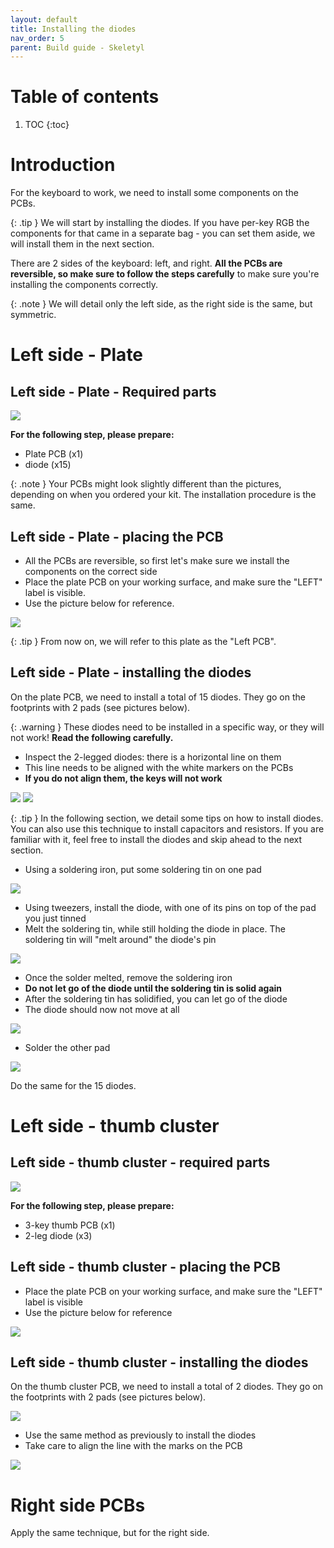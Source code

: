 ```yaml
---
layout: default
title: Installing the diodes
nav_order: 5
parent: Build guide - Skeletyl
---
```


# Table of contents

1. TOC
{:toc}


# Introduction

For the keyboard to work, we need to install some components on the PCBs.

{: .tip }
We will start by installing the diodes. If you have per-key RGB the components for that came in a separate bag - you can set them aside, we will install them in the next section.

There are 2 sides of the keyboard: left, and right. **All the PCBs are reversible, so make sure to follow the steps carefully** to make sure you're installing the components correctly.

{: .note }
We will detail only the left side, as the right side is the same, but symmetric.


# Left side - Plate
## Left side - Plate - Required parts

![](../assets/pics/guides/cnano/5.jpg)

**For the following step, please prepare:**

-   Plate PCB (x1)
-   diode (x15)

{: .note }
Your PCBs might look slightly different than the pictures, depending on when you ordered your kit. The installation procedure is the same.

## Left side - Plate - placing the PCB

-   All the PCBs are reversible, so first let's make sure we install the components on the correct side
-   Place the plate PCB on your working surface, and make sure the "LEFT" label is visible.
-   Use the picture below for reference.

![](../assets/pics/guides/cnano/12.jpg)


{: .tip }
From now on, we will refer to this plate as the "Left PCB".

## Left side - Plate - installing the diodes

On the plate PCB, we need to install a total of 15 diodes. They go on the footprints with 2 pads (see pictures below).

{: .warning }
These diodes need to be installed in a specific way, or they will not work! **Read the following carefully.**

-   Inspect the 2-legged diodes: there is a horizontal line on them
-   This line needs to be aligned with the white markers on the PCBs
-   **If you do not align them, the keys will not work**

![](../assets/pics/guides/charybdis/16.jpg)
![](../assets/pics/guides/charybdis/17.jpg)

{: .tip }
In the following section, we detail some tips on how to install diodes. You can also use this technique to install capacitors and resistors. If you are familiar with it, feel free to install the diodes and skip ahead to the next section. 

-   Using a soldering iron, put some soldering tin on one pad

![](../assets/pics/guides/cnano/15.jpg)

-   Using tweezers, install the diode, with one of its pins on top of the pad you just tinned
-   Melt the soldering tin, while still holding the diode in place. The soldering tin will "melt around" the diode's pin

![](../assets/pics/guides/cnano/16.jpg)

-   Once the solder melted, remove the soldering iron
-   **Do not let go of the diode until the soldering tin is solid again**
-   After the soldering tin has solidified, you can let go of the diode
-   The diode should now not move at all

![](../assets/pics/guides/cnano/17.jpg)

-   Solder the other pad

![](../assets/pics/guides/cnano/18.jpg)

Do the same for the 15 diodes.

# Left side - thumb cluster
## Left side - thumb cluster - required parts

![](../assets/pics/guides/cnano/6.jpg)

**For the following step, please prepare:**

-   3-key thumb PCB (x1)
-   2-leg diode (x3)

## Left side - thumb cluster - placing the PCB

-   Place the plate PCB on your working surface, and make sure the "LEFT" label is visible
-   Use the picture below for reference

![](../assets/pics/guides/cnano/13.jpg)

## Left side - thumb cluster - installing the diodes

On the thumb cluster PCB, we need to install a total of 2 diodes. They go on the footprints with 2 pads (see pictures below).

![](../assets/pics/guides/charybdis/16.jpg)

-   Use the same method as previously to install the diodes
-   Take care to align the line with the marks on the PCB

![](../assets/pics/guides/charybdis/17.jpg)

# Right side PCBs

Apply the same technique, but for the right side.

